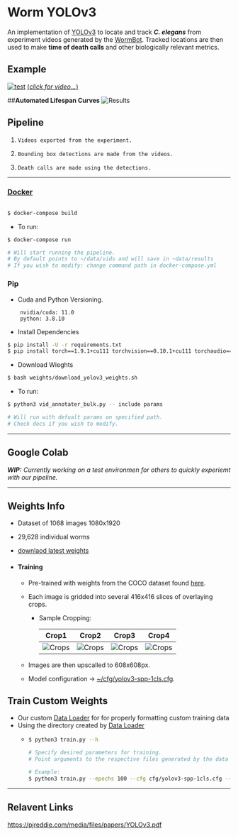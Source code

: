 # Worm YOLOv3
An implementation of [YOLOv3](https://pjreddie.com/media/files/papers/YOLOv3.pdf) to locate and track ***C. elegans*** from experiment videos generated by the [WormBot](https://github.com/JasonNPitt/wormbot). Tracked locations are then used to make **time of death calls** and other biologically relevant metrics.

## Example
[![test](https://img.youtube.com/vi/pzxg0H6FQl4/0.jpg)](
https://youtu.be/pzxg0H6FQl4)
[(*click for video...*)](https://youtu.be/pzxg0H6FQl4)

##**Automated Lifespan Curves**
![Results](https://drive.google.com/uc?export=view&id=17aDlpJQs5MTnbJ5adh5O5VaTPIiQ6zPY)

##  Pipeline
1. `Videos exported from the experiment.`
<!-- ![RawImage](https://drive.google.com/uc?export=view&id=12lVwhj4M3lJ-vphTHwiZpAzlrpbshwtB) -->
2. `Bounding box detections are made from the videos.`
<!-- 3. ![Processed](https://drive.google.com/uc?export=view&id=1yIYDmaFXVnej_rslTmtlnQ9hPwHkFc7T) -->
3. `Death calls are made using the detections.`


---

### [Docker](https://docs.docker.com/compose/install/)

```bash

$ docker-compose build
```
* To run:
```bash
$ docker-compose run

# Will start running the pipeline.
# By default points to ~/data/vids and will save in ~data/results
# If you wish to modify: change command path in docker-compose.yml
```

### Pip
* Cuda and Python Versioning.

```
    nvidia/cuda: 11.0
    python: 3.8.10
```

* Install Dependencies

```bash
$ pip install -U -r requirements.txt
$ pip install torch==1.9.1+cu111 torchvision==0.10.1+cu111 torchaudio==0.9.1 -f https://download.pytorch.org/whl/torch_stable.html
```

* Download Wieghts

```bash
$ bash weights/download_yolov3_weights.sh
```

* To run:

```bash
$ python3 vid_annotater_bulk.py -- include params

# Will run with defualt params on specified path.
# Check docs if you wish to modify.
```


---

## Google Colab

***WIP:***
*Currently working on a test environmen for others to quickly experiemt with our pipeline.*


---

## Weights Info

* Dataset of 1068 images 1080x1920
* 29,628 individual worms
* [downlaod latest weights](https://www.dropbox.com/sh/xx4kalzjxrkej26/AABzftltaYpoQiyNhkwQQOqCa?dl=1)

* #### Training
  * Pre-trained with weights from the COCO dataset found [here](https://pjreddie.com/media/files/yolov3-spp.weights).
  * Each image is gridded into several 416x416 slices of overlaying crops.
    * Sample Cropping:

      | Crop1 | Crop2 | Crop3 | Crop4 |
      | ----- | ----- | ----- | ----- |
      |  ![Crops](https://drive.google.com/uc?export=view&id=1bgnw-oaV3q2784TXzcWQg_DbM1zkNSft)| ![Crops](https://drive.google.com/uc?export=view&id=14U1OxpQSdBbYyXIlC6cEclB3XiTBWoBn)| ![Crops](https://drive.google.com/uc?export=view&id=18VkqCZxylZ0PBe3Lj8cHHZr_VMph9Aoq)| ![Crops](https://drive.google.com/uc?export=view&id=18VkqCZxylZ0PBe3Lj8cHHZr_VMph9Aoq)

  * Images are then upscalled to 608x608px.
  * Model configuration -> [~/cfg/yolov3-spp-1cls.cfg](~/cfg/yolov3-spp-1cls.cfg).




## Train Custom Weights
* Our custom [Data Loader](https://github.com/paolobif/DataLoader-Worm-Yolo3) for for properly formatting custom training data
* Using the directory created by [Data Loader](https://github.com/paolobif/DataLoader-Worm-Yolo3)
  * ```bash
    $ python3 train.py --h

    # Specify desired parameters for training.
    # Point arguments to the respective files generated by the data loader

    # Example:
    $ python3 train.py --epochs 100 --cfg cfg/yolov3-spp-1cls.cfg --data your/folder.data --img-size 608 --rect --single-cls
    ```









----
## Relavent Links

 https://pjreddie.com/media/files/papers/YOLOv3.pdf


<!-- ![worm](https://drive.google.com/uc?export=view&id=182g1x387z_wbBZYfqR3Ny56zVho3IV-C) -->